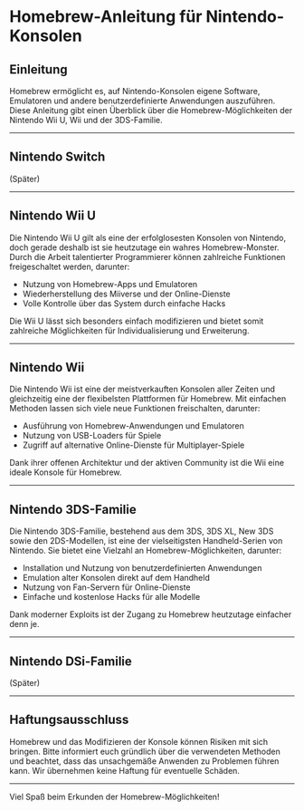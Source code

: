 # Homebrew-Anleitung für Nintendo-Konsolen

## Einleitung
Homebrew ermöglicht es, auf Nintendo-Konsolen eigene Software, Emulatoren und andere benutzerdefinierte Anwendungen auszuführen. Diese Anleitung gibt einen Überblick über die Homebrew-Möglichkeiten der Nintendo Wii U, Wii und der 3DS-Familie.

---

## Nintendo Switch
(Später)

---

## Nintendo Wii U
Die Nintendo Wii U gilt als eine der erfolglosesten Konsolen von Nintendo, doch gerade deshalb ist sie heutzutage ein wahres Homebrew-Monster. Durch die Arbeit talentierter Programmierer können zahlreiche Funktionen freigeschaltet werden, darunter:
- Nutzung von Homebrew-Apps und Emulatoren
- Wiederherstellung des Miiverse und der Online-Dienste
- Volle Kontrolle über das System durch einfache Hacks

Die Wii U lässt sich besonders einfach modifizieren und bietet somit zahlreiche Möglichkeiten für Individualisierung und Erweiterung.

---

## Nintendo Wii
Die Nintendo Wii ist eine der meistverkauften Konsolen aller Zeiten und gleichzeitig eine der flexibelsten Plattformen für Homebrew. Mit einfachen Methoden lassen sich viele neue Funktionen freischalten, darunter:
- Ausführung von Homebrew-Anwendungen und Emulatoren
- Nutzung von USB-Loaders für Spiele
- Zugriff auf alternative Online-Dienste für Multiplayer-Spiele

Dank ihrer offenen Architektur und der aktiven Community ist die Wii eine ideale Konsole für Homebrew.

---

## Nintendo 3DS-Familie
Die Nintendo 3DS-Familie, bestehend aus dem 3DS, 3DS XL, New 3DS sowie den 2DS-Modellen, ist eine der vielseitigsten Handheld-Serien von Nintendo. Sie bietet eine Vielzahl an Homebrew-Möglichkeiten, darunter:
- Installation und Nutzung von benutzerdefinierten Anwendungen
- Emulation alter Konsolen direkt auf dem Handheld
- Nutzung von Fan-Servern für Online-Dienste
- Einfache und kostenlose Hacks für alle Modelle

Dank moderner Exploits ist der Zugang zu Homebrew heutzutage einfacher denn je.

---

## Nintendo DSi-Familie
(Später)

---

## Haftungsausschluss
Homebrew und das Modifizieren der Konsole können Risiken mit sich bringen. Bitte informiert euch gründlich über die verwendeten Methoden und beachtet, dass das unsachgemäße Anwenden zu Problemen führen kann. Wir übernehmen keine Haftung für eventuelle Schäden.

---

Viel Spaß beim Erkunden der Homebrew-Möglichkeiten!